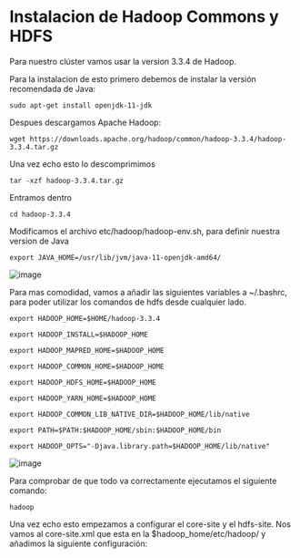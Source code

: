 # Instalacion de Hadoop Commons y HDFS

Para nuestro clúster vamos usar la version 3.3.4 de Hadoop.

Para la instalacion de esto primero debemos de instalar la versión recomendada de Java:

```sudo apt-get install openjdk-11-jdk ```


Despues descargamos Apache Hadoop:

```wget https://downloads.apache.org/hadoop/common/hadoop-3.3.4/hadoop-3.3.4.tar.gz```

Una vez echo esto lo descomprimimos

```tar -xzf hadoop-3.3.4.tar.gz```

Entramos dentro 

```cd hadoop-3.3.4```

Modificamos el archivo etc/hadoop/hadoop-env.sh, para definir nuestra version de Java

```export JAVA_HOME=/usr/lib/jvm/java-11-openjdk-amd64/```

![image](https://user-images.githubusercontent.com/123466051/233122306-dfbf5530-102a-4da0-ab20-396adf2475f7.png)


Para mas comodidad, vamos a añadir las siguientes variables a ~/.bashrc, para poder utilizar los comandos de hdfs desde cualquier lado.

```
export HADOOP_HOME=$HOME/hadoop-3.3.4 

export HADOOP_INSTALL=$HADOOP_HOME 

export HADOOP_MAPRED_HOME=$HADOOP_HOME 

export HADOOP_COMMON_HOME=$HADOOP_HOME 

export HADOOP_HDFS_HOME=$HADOOP_HOME 

export HADOOP_YARN_HOME=$HADOOP_HOME 

export HADOOP_COMMON_LIB_NATIVE_DIR=$HADOOP_HOME/lib/native 

export PATH=$PATH:$HADOOP_HOME/sbin:$HADOOP_HOME/bin 

export HADOOP_OPTS="-Djava.library.path=$HADOOP_HOME/lib/native"
```

![image](https://user-images.githubusercontent.com/123466051/233123499-78299819-da75-406b-88ed-7bce27ce25b8.png)

Para comprobar de que todo va correctamente ejecutamos el siguiente comando:

``` hadoop ```


Una vez echo esto empezamos a configurar el core-site y el hdfs-site.
Nos vamos al core-site.xml que esta en la $hadoop_home/etc/hadoop/ y añadimos la siguiente configuración:

```

```





